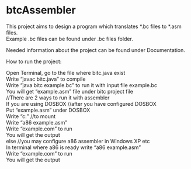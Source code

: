 # btcAssembler

This project aims to design a program which translates *.bc files to *.asm files.<br />
Example .bc files can be found under .bc files folder.

Needed information about the project can be found under Documentation.<br />

How to run the project:<br />

Open Terminal, go to the file where bitc.java exist<br />
Write “javac bitc.java” to compile<br />
Write “java bitc example.bc” to run it with input file example.bc<br />
You will get “example.asm” file under bitc project file<br />
//There are 2 ways to run it with assembler<br />
If you are using DOSBOX //after you have configured DOSBOX<br />
	Put “example.asm” under DOSBOX<br />
	Write 	“c:”  //to mount<br />
	Write “a86 example.asm”	<br />
	Write 	“example.com” to run<br />
	You will get the output<br />
else //you may configure a86 assembler in Windows XP etc<br />
	In terminal where a86 is ready write “a86 example.asm”	<br />
	Write 	“example.com” to run<br />
	You will get the output<br />
